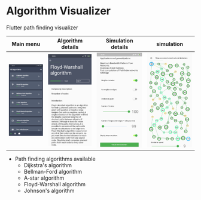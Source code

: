 
# Algorithm Visualizer
Flutter path finding visualizer

| Main menu      | Algorithm details      |  Simulation details      |  simulation      | 
|------------|-------------|-------------|-------------| 
| ![screenshot](1.png)| ![screenshot](2.png)| ![screenshot](3.png)| ![screenshot](4.png)|

 * Path finding algorithms available
    * Dijkstra's algorithm
    * Bellman-Ford algorithm
    * A-star algorithm
    * Floyd-Warshall algorithm
    * Johnson's algorithm

